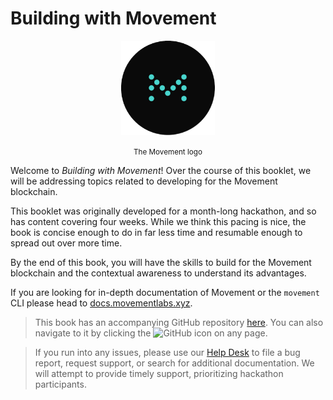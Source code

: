 # Building with Movement
<p align="center">
  <img src="./rsc/movement_logo.png" alt="Movement logo" width="150">
</p>

<p align="center">
<small color="gray">The Movement logo</small>
</p>


Welcome to *Building with Movement*! Over the course of this booklet, we will be addressing topics related to developing for the Movement blockchain.

This booklet was originally developed for a month-long hackathon, and so has content covering four weeks. While we think this pacing is nice, the book is concise enough to do in far less time and resumable enough to spread out over more time.

By the end of this book, you will have the skills to build for the Movement blockchain and the contextual awareness to understand its advantages.

If you are looking for in-depth documentation of Movement or the `movement` CLI please head to [docs.movementlabs.xyz](https://docs.movementlabs.xyz/).

> This book has an accompanying GitHub repository <a href="https://github.com/movemntdev/movement-hack">here</a>. You can also navigate to it by clicking the <img src="https://github.githubassets.com/images/modules/logos_page/GitHub-Mark.png" alt="GitHub" height="16" width="16"> icon on any page.

> If you run into any issues, please use our [Help Desk](https://movemnt.atlassian.net/servicedesk/customer/portal/4) to file a bug report, request support, or search for additional documentation. We will attempt to provide timely support, prioritizing hackathon participants.
